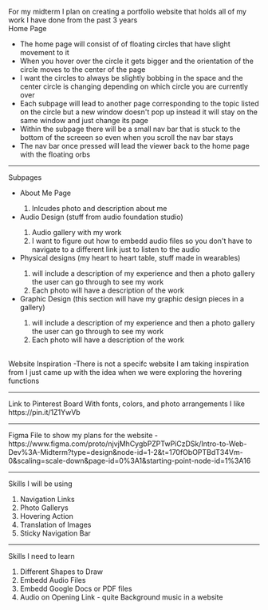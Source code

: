 For my midterm I plan on creating a portfolio website that holds all of my work I have done from the past 3 years 
<br/>
    Home Page
<br/>
<ul>
    <li>The home page will consist of of floating circles that have slight movement to it</li>
    <li>When you hover over the circle it gets bigger and the orientation of the circle moves to the center of the page
</li>
    <li>I want the circles to always be slightly bobbing in the space and the center circle is changing depending on which circle you are currently over</li>
    <li>Each subpage will lead to another page corresponding to the topic listed on the circle but a new window doesn't pop up instead it will stay on the same window and just change its page</li>
    <li>Within the subpage there will be a small nav bar that is stuck to the bottom of the screeen so even when you scroll the nav bar stays </li>
    <li>The nav bar once pressed will lead the viewer back to the home page with the floating orbs </li>
</ul>

<hr/>
    Subpages

<ul>
    <li>About Me Page</li>
        <ol>
            <li>Inlcudes photo and description about me</li>
        </ol>
    <li>Audio Design (stuff from audio foundation studio)</li>
        <ol>
            <li>Audio gallery with my work</li>
            <li> I want to figure out how to embedd audio files so you don't have to navigate to a different link just to listen to the audio</li>
        </ol>

<li>Physical designs (my heart to heart table, stuff made in wearables)</li>
    <ol>
        <li>will include a description of my experience and then a photo gallery the user can go through to see my work</li>
        <li>Each photo will have a description of the work</li>
    </ol>

<li>Graphic Design (this section will have my graphic design pieces in a gallery)</li>
    <ol>
        <li>will include a description of my experience and then a photo gallery the user can go through to see my work</li>
        <li>Each photo will have a description of the work</li>
    </ol>
</ul> 

<br/>
Website Inspiration
    -There is not a specifc website I am taking inspiration from I just came up with the idea when we were exploring the hovering functions

<hr/>
Link to Pinterest Board With fonts, colors, and photo arrangements I like 
https://pin.it/1Z1YwVb  

       
<hr/>
Figma File to show my plans for the website
    - https://www.figma.com/proto/njvjMhCygbPZPTwPiCzDSk/Intro-to-Web-Dev%3A-Midterm?type=design&node-id=1-2&t=170fObOPTBdT34Vm-0&scaling=scale-down&page-id=0%3A1&starting-point-node-id=1%3A16 

<hr/>

Skills I will be using 
<ol>
    <li>Navigation Links</li>
    <li>Photo Gallerys</li>
    <li>Hovering Action</li>
    <li>Translation of Images</li>
    <li>Sticky Navigation Bar</li>
</ol>

<hr/>

Skills I need to learn 

<ol>
    <li>Different Shapes to Draw</li>
    <li>Embedd Audio Files</li>
    <li>Embedd Google Docs or PDF files</li>
    <li>Audio on Opening Link - quite Background music in a website</li>
</ol>